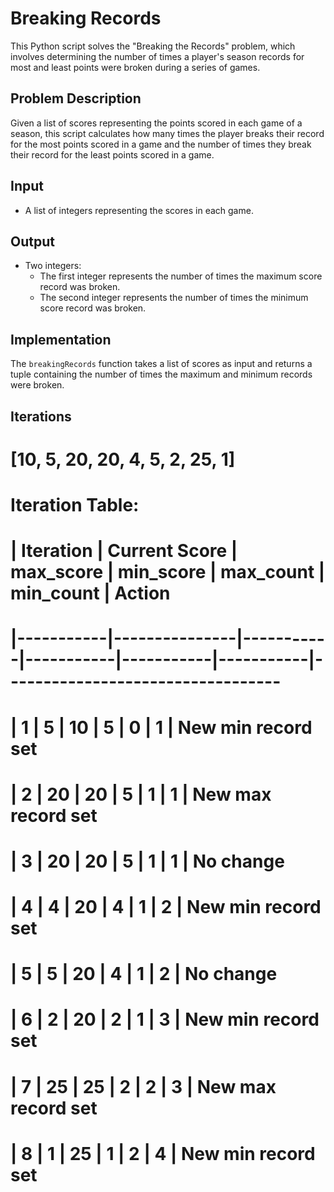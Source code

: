 # Breaking Records

This Python script solves the "Breaking the Records" problem, which involves determining the number of times a player's season records for most and least points were broken during a series of games.

## Problem Description

Given a list of scores representing the points scored in each game of a season, this script calculates how many times the player breaks their record for the most points scored in a game and the number of times they break their record for the least points scored in a game.

## Input

- A list of integers representing the scores in each game.

## Output

- Two integers:
  - The first integer represents the number of times the maximum score record was broken.
  - The second integer represents the number of times the minimum score record was broken.

## Implementation

The `breakingRecords` function takes a list of scores as input and returns a tuple containing the number of times the maximum and minimum records were broken.

## Iterations

 #  [10, 5, 20, 20, 4, 5, 2, 25, 1]


# Iteration Table:
# | Iteration | Current Score | max_score | min_score | max_count | min_count | Action                           
# |-----------|---------------|-----------|-----------|-----------|-----------|----------------------------------
# | 1         | 5             | 10        | 5         | 0         | 1         | New min record set               
# | 2         | 20            | 20        | 5         | 1         | 1         | New max record set               
# | 3         | 20            | 20        | 5         | 1         | 1         | No change                        
# | 4         | 4             | 20        | 4         | 1         | 2         | New min record set               
# | 5         | 5             | 20        | 4         | 1         | 2         | No change                        
# | 6         | 2             | 20        | 2         | 1         | 3         | New min record set               
# | 7         | 25            | 25        | 2         | 2         | 3         | New max record set               
# | 8         | 1             | 25        | 1         | 2         | 4         | New min record set  
